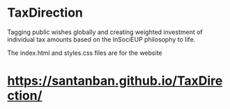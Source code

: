 # TaxDirection
Tagging public wishes globally and creating weighted investment of individual tax amounts based on the InSociEUP philosophy to life.



The index.html and styles.css files are for the website
# https://santanban.github.io/TaxDirection/
